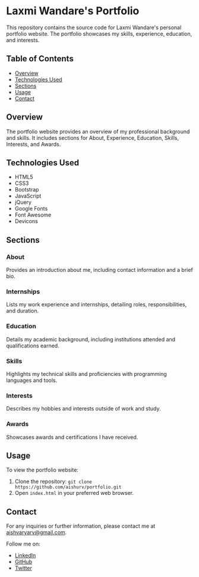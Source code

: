 # Laxmi Wandare's Portfolio

This repository contains the source code for Laxmi Wandare's personal portfolio website. The portfolio showcases my skills, experience, education, and interests.

## Table of Contents
- [Overview](#overview)
- [Technologies Used](#technologies-used)
- [Sections](#sections)
- [Usage](#usage)
- [Contact](#contact)

## Overview
The portfolio website provides an overview of my professional background and skills. It includes sections for About, Experience, Education, Skills, Interests, and Awards.

## Technologies Used
- HTML5
- CSS3
- Bootstrap
- JavaScript
- jQuery
- Google Fonts
- Font Awesome
- Devicons


## Sections
### About
Provides an introduction about me, including contact information and a brief bio.

### Internships
Lists my work experience and internships, detailing roles, responsibilities, and duration.

### Education
Details my academic background, including institutions attended and qualifications earned.

### Skills
Highlights my technical skills and proficiencies with programming languages and tools.

### Interests
Describes my hobbies and interests outside of work and study.

### Awards
Showcases awards and certifications I have received.

## Usage
To view the portfolio website:
1. Clone the repository: `git clone https://github.com/aishurv/portfolio.git`
2. Open `index.html` in your preferred web browser.

## Contact
For any inquiries or further information, please contact me at [aishvaryarv@gmail.com](mailto:aishvaryarv@gmail.com).

Follow me on:
- [LinkedIn](https://www.linkedin.com/in/laxmi-wandare)
- [GitHub](https://github.com/aishurv)
- [Twitter](https://twitter.com/Aishwarya_v00)

